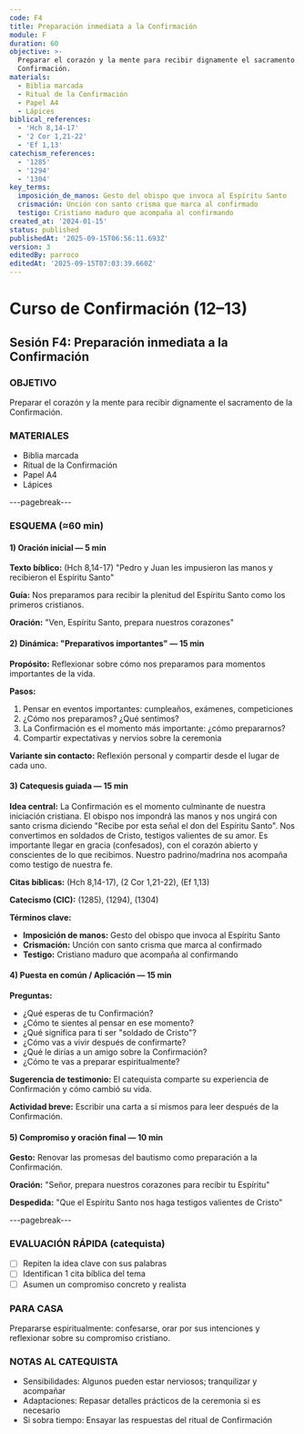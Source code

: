 ```yaml
---
code: F4
title: Preparación inmediata a la Confirmación
module: F
duration: 60
objective: >-
  Preparar el corazón y la mente para recibir dignamente el sacramento de la
  Confirmación.
materials:
  - Biblia marcada
  - Ritual de la Confirmación
  - Papel A4
  - Lápices
biblical_references:
  - 'Hch 8,14-17'
  - '2 Cor 1,21-22'
  - 'Ef 1,13'
catechism_references:
  - '1285'
  - '1294'
  - '1304'
key_terms:
  imposición_de_manos: Gesto del obispo que invoca al Espíritu Santo
  crismación: Unción con santo crisma que marca al confirmado
  testigo: Cristiano maduro que acompaña al confirmando
created_at: '2024-01-15'
status: published
publishedAt: '2025-09-15T06:56:11.693Z'
version: 3
editedBy: parroco
editedAt: '2025-09-15T07:03:39.660Z'
---
```


# Curso de Confirmación (12–13)
## Sesión F4: Preparación inmediata a la Confirmación

### OBJETIVO
Preparar el corazón y la mente para recibir dignamente el sacramento de la Confirmación.

### MATERIALES
- Biblia marcada
- Ritual de la Confirmación
- Papel A4
- Lápices

---pagebreak---

### ESQUEMA (≈60 min)

#### 1) Oración inicial — 5 min
**Texto bíblico:** (Hch 8,14-17) "Pedro y Juan les impusieron las manos y recibieron el Espíritu Santo"

**Guía:** Nos preparamos para recibir la plenitud del Espíritu Santo como los primeros cristianos.

**Oración:** "Ven, Espíritu Santo, prepara nuestros corazones"

#### 2) Dinámica: "Preparativos importantes" — 15 min
**Propósito:** Reflexionar sobre cómo nos preparamos para momentos importantes de la vida.

**Pasos:**
1. Pensar en eventos importantes: cumpleaños, exámenes, competiciones
2. ¿Cómo nos preparamos? ¿Qué sentimos?
3. La Confirmación es el momento más importante: ¿cómo prepararnos?
4. Compartir expectativas y nervios sobre la ceremonia

**Variante sin contacto:** Reflexión personal y compartir desde el lugar de cada uno.

#### 3) Catequesis guiada — 15 min
**Idea central:** La Confirmación es el momento culminante de nuestra iniciación cristiana. El obispo nos impondrá las manos y nos ungirá con santo crisma diciendo "Recibe por esta señal el don del Espíritu Santo". Nos convertimos en soldados de Cristo, testigos valientes de su amor. Es importante llegar en gracia (confesados), con el corazón abierto y conscientes de lo que recibimos. Nuestro padrino/madrina nos acompaña como testigo de nuestra fe.

**Citas bíblicas:** (Hch 8,14-17), (2 Cor 1,21-22), (Ef 1,13)

**Catecismo (CIC):** (1285), (1294), (1304)

**Términos clave:**
- **Imposición de manos:** Gesto del obispo que invoca al Espíritu Santo
- **Crismación:** Unción con santo crisma que marca al confirmado
- **Testigo:** Cristiano maduro que acompaña al confirmando

#### 4) Puesta en común / Aplicación — 15 min
**Preguntas:**
- ¿Qué esperas de tu Confirmación?
- ¿Cómo te sientes al pensar en ese momento?
- ¿Qué significa para ti ser "soldado de Cristo"?
- ¿Cómo vas a vivir después de confirmarte?
- ¿Qué le dirías a un amigo sobre la Confirmación?
- ¿Cómo te vas a preparar espiritualmente?

**Sugerencia de testimonio:** El catequista comparte su experiencia de Confirmación y cómo cambió su vida.

**Actividad breve:** Escribir una carta a sí mismos para leer después de la Confirmación.

#### 5) Compromiso y oración final — 10 min
**Gesto:** Renovar las promesas del bautismo como preparación a la Confirmación.

**Oración:** "Señor, prepara nuestros corazones para recibir tu Espíritu"

**Despedida:** "Que el Espíritu Santo nos haga testigos valientes de Cristo"

---pagebreak---

### EVALUACIÓN RÁPIDA (catequista)
- [ ] Repiten la idea clave con sus palabras
- [ ] Identifican 1 cita bíblica del tema
- [ ] Asumen un compromiso concreto y realista

### PARA CASA
Prepararse espiritualmente: confesarse, orar por sus intenciones y reflexionar sobre su compromiso cristiano.

### NOTAS AL CATEQUISTA
- Sensibilidades: Algunos pueden estar nerviosos; tranquilizar y acompañar
- Adaptaciones: Repasar detalles prácticos de la ceremonia si es necesario
- Si sobra tiempo: Ensayar las respuestas del ritual de Confirmación
